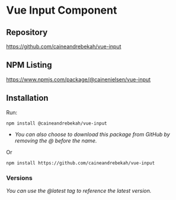 # Vue Input Component
## Repository

https://github.com/caineandrebekah/vue-input

## NPM Listing

https://www.npmjs.com/package/@cainenielsen/vue-input

## Installation

Run:

`npm install @caineandrebekah/vue-input`

- *You can also choose to download this package from GitHub by removing the @ before the name.*

Or

`npm install https://github.com/caineandrebekah/vue-input`


### Versions

*You can use the @latest tag to reference the latest version.*